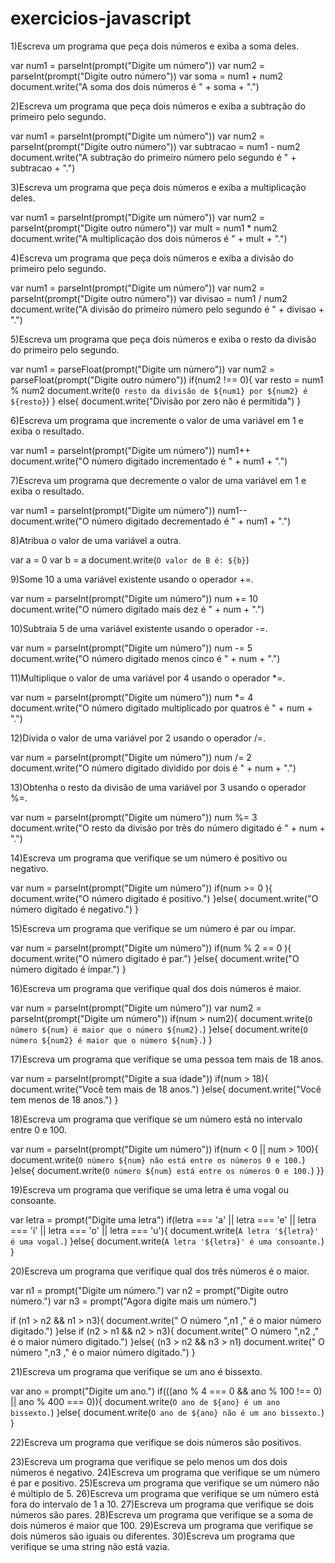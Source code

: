 # exercicios-javascript

1)Escreva um programa que peça dois números e exiba a soma deles. 

var num1 = parseInt(prompt("Digite um número"))
var num2 = parseInt(prompt("Digite outro número"))
var soma = num1 + num2
document.write("A soma dos dois números é " + soma + ".")

2)Escreva um programa que peça dois números e exiba a subtração do primeiro pelo segundo.

var num1 = parseInt(prompt("Digite um número"))
var num2 = parseInt(prompt("Digite outro número"))
var subtracao = num1 - num2
document.write("A subtração do primeiro número pelo segundo é " + subtracao + ".")

3)Escreva um programa que peça dois números e exiba a multiplicação deles.

var num1 = parseInt(prompt("Digite um número"))
var num2 = parseInt(prompt("Digite outro número"))
var mult = num1 * num2
document.write("A multiplicação dos dois números é " + mult + ".")

4)Escreva um programa que peça dois números e exiba a divisão do primeiro pelo segundo.

var num1 = parseInt(prompt("Digite um número"))
var num2 = parseInt(prompt("Digite outro número"))
var divisao = num1 / num2
document.write("A divisão do primeiro número pelo segundo é " + divisao + ".")

5)Escreva um programa que peça dois números e exiba o resto da divisão do primeiro pelo segundo.

var num1 = parseFloat(prompt("Digite um número"))
var num2 = parseFloat(prompt("Digite outro número"))
if(num2 !== 0){
  var resto = num1 % num2
  document.write(`O resto da divisão de ${num1} por ${num2} é ${resto}`)
} else{
  document.write("Divisão por zero não é permitida")
}

6)Escreva um programa que incremente o valor de uma variável em 1 e exiba o resultado.

var num1 = parseInt(prompt("Digite um número"))
num1++
document.write("O número digitado incrementado é " + num1 + ".")

7)Escreva um programa que decremente o valor de uma variável em 1 e exiba o resultado.

var num1 = parseInt(prompt("Digite um número"))
num1--
document.write("O número digitado decrementado é " + num1 + ".")

8)Atribua o valor de uma variável a outra.

var a = 0
var b = a
document.write(`O valor de B é: ${b}`)

9)Some 10 a uma variável existente usando o operador +=.

var num = parseInt(prompt("Digite um número"))
num += 10
document.write("O número digitado mais dez é " + num + ".")

10)Subtraia 5 de uma variável existente usando o operador -=.

var num = parseInt(prompt("Digite um número"))
num -= 5
document.write("O número digitado menos cinco é " + num + ".")

11)Multiplique o valor de uma variável por 4 usando o operador *=.

var num = parseInt(prompt("Digite um número"))
num *= 4
document.write("O número digitado multiplicado por quatros é " + num + ".")

12)Divida o valor de uma variável por 2 usando o operador /=.

var num = parseInt(prompt("Digite um número"))
num /= 2
document.write("O número digitado dividido por dois é " + num + ".")

13)Obtenha o resto da divisão de uma variável por 3 usando o operador %=.

var num = parseInt(prompt("Digite um número"))
num %= 3
document.write("O resto da divisão por três do número digitado é " + num + ".")

14)Escreva um programa que verifique se um número é positivo ou negativo.

var num = parseInt(prompt("Digite um número"))
if(num >= 0 ){
  document.write("O número digitado é positivo.")
}else{
  document.write("O número digitado é negativo.")
}

15)Escreva um programa que verifique se um número é par ou ímpar.

var num = parseInt(prompt("Digite um número"))
if(num % 2 == 0 ){
  document.write("O número digitado é par.")
}else{
  document.write("O número digitado é ímpar.")
}

16)Escreva um programa que verifique qual dos dois números é maior.

var num = parseInt(prompt("Digite um número"))
var num2 = parseInt(prompt("Digite um número"))
if(num > num2){
  document.write(`O número ${num} é maior que o número ${num2}.`)
}else{
  document.write(`O número ${num2} é maior que o número ${num}.`)
}

17)Escreva um programa que verifique se uma pessoa tem mais de 18 anos.

var num = parseInt(prompt("Digite a sua idade"))
if(num > 18){
  document.write("Você tem mais de 18 anos.")
}else{
  document.write("Você tem menos de 18 anos.")
}

18)Escreva um programa que verifique se um número está no intervalo entre 0 e 100.

var num = parseInt(prompt("Digite um número"))
if(num < 0 || num > 100){
  document.write(`O número ${num} não está entre os números 0 e 100.`)
}else{
  document.write(`O número ${num} está entre os números 0 e 100.`)
}}

19)Escreva um programa que verifique se uma letra é uma vogal ou consoante.

var letra = prompt("Digite uma letra")
if(letra === 'a' || letra === 'e' || letra === 'i' || letra === 'o' || letra === 'u'){
  document.write(`A letra '${letra}' é uma vogal.`)
}else{
  document.write(`A letra '${letra}' é uma consoante.`)
}

20)Escreva um programa que verifique qual dos três números é o maior.

var n1 = prompt("Digite um número.")
var n2 = prompt("Digite outro número.")
var n3 = prompt("Agora digite mais um número.")

if (n1 > n2 && n1 > n3){
  document.write(" O número ",n1 ," é o maior número digitado.")
}else if (n2 > n1 && n2 > n3){
  document.write(" O número ",n2 ," é o maior número digitado.")
}else{ (n3 > n2 && n3 > n1)
  document.write(" O número ",n3 ," é o maior número digitado.")
}

21)Escreva um programa que verifique se um ano é bissexto.

var ano = prompt("Digite um ano.")
if(((ano % 4 === 0 && ano % 100 !== 0) || ano % 400 === 0)){
  document.write(`O ano de ${ano} é um ano bissexto.`)
}else{
  document.write(`O ano de ${ano} não é um ano bissexto.`)
}

22)Escreva um programa que verifique se dois números são positivos.



23)Escreva um programa que verifique se pelo menos um dos dois números é negativo.
24)Escreva um programa que verifique se um número é par e positivo.
25)Escreva um programa que verifique se um número não é múltiplo de 5.
26)Escreva um programa que verifique se um número está fora do intervalo de 1 a 10.
27)Escreva um programa que verifique se dois números são pares.
28)Escreva um programa que verifique se a soma de dois números é maior que 100.
29)Escreva um programa que verifique se dois números são iguais ou diferentes.
30)Escreva um programa que verifique se uma string não está vazia.
